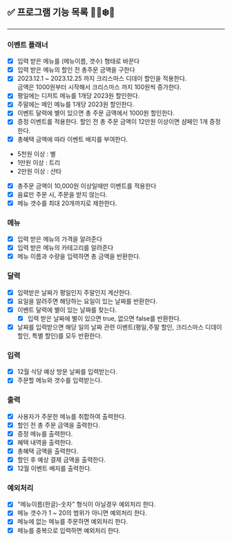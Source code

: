 ## ✅ 프로그램 기능 목록 🎅🏻❄️🎁

---

### 이벤트 플래너
- [x] 입력 받은 메뉴를 (메뉴이름, 갯수) 형태로 바꾼다
- [x] 입력 받은 메뉴의 할인 전 총주문 금액을 구한다
- [x] 2023.12.1 ~ 2023.12.25 까지 크리스마스 디데이 할인을 적용한다.  
금액은 1000원부터 시작해서 크리스마스 까지 100원씩 증가한다.
- [x] 평일에는 디저트 메뉴를 1개당 2023원 할인한다.
- [x] 주말에는 메인 메뉴를 1개당 2023원 할인한다.
- [x] 이벤트 달력에 별이 있으면 총 주문 금액에서 1000원 할인한다.
- [x] 증정 이벤트를 적용한다. 할인 전 총 주문 금액이 12만원 이상이면 샴페인 1개 증정한다.
- [x] 총혜택 금액에 따라 이벤트 배지를 부여한다.
- 5천원 이상 : 별
- 1만원 이상 : 트리
- 2만원 이상 : 산타
- [x] 총주문 금액이 10,000원 이상일때만 이벤트를 적용한다
- [x] 음료만 주문 시, 주문을 받지 않는다.
- [x] 메뉴 갯수를 최대 20개까지로 제한한다.
### 메뉴
- [x] 입력 받은 메뉴의 가격을 알려준다
- [x] 입력 받은 메뉴의 카테고리를 알려준다
- [x] 메뉴 이름과 수량을 입력하면 총 금액을 반환한다.
### 달력
- [x] 입력받은 날짜가 평일인지 주말인지 계산한다.
- [x] 요일을 알려주면 해당하는 요일이 있는 날짜를 반환한다.
- [x] 이벤트 달력에 별이 있는 날짜를 찾는다.
  - [x] 입력 받은 날짜에 별이 있으면 true, 없으면 false를 반환한다.
- [x] 날짜를 입력받으면 해당 일의 날짜 관련 이벤트(평일,주말 할인, 크리스마스 디데이 할인, 특별 할인)를 모두 반환한다.
### 입력
- [x] 12월 식당 예상 방문 날짜를 입력받는다.
- [x] 주문할 메뉴와 갯수를 입력받는다.
### 출력
- [x] 사용자가 주문한 메뉴를 취합하여 출력한다.
- [x] 할인 전 총 주문 금액을 출력한다.
- [x] 증정 메뉴를 출력한다.
- [x] 혜택 내역을 출력한다.
- [x] 총혜택 금액을 출력한다.
- [x] 할인 후 예상 결제 금액을 출력한다.
- [x] 12월 이벤트 배지를 출력한다.
### 예외처리
- [x] "메뉴이름(한글)-숫자" 형식이 아닐경우 예외처리 한다.
- [x] 메뉴 갯수가 1 ~ 20의 범위가 아니면 예외처리 한다.
- [x] 메뉴에 없는 메뉴를 주문하면 예외처리 한다.
- [x] 메뉴를 중복으로 입력하면 예외처리 한다.